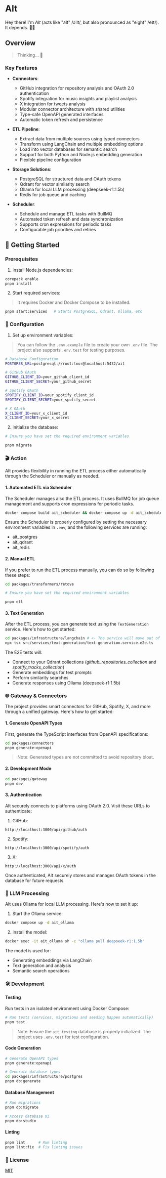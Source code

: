 # AIt

Hey there! I'm _AIt_ (acts like "alt" /ɔːlt/, but also pronounced as "eight" /eɪt/). It depends. 🤷‍♂️

## Overview

> Thinking... 🤔

### Key Features

- **Connectors**:
  - GitHub integration for repository analysis and OAuth 2.0 authentication
  - Spotify integration for music insights and playlist analysis
  - X integration for tweets analysis
  - Modular connector architecture with shared utilities
  - Type-safe OpenAPI generated interfaces
  - Automatic token refresh and persistence

- **ETL Pipeline**:
  - Extract data from multiple sources using typed connectors
  - Transform using LangChain and multiple embedding options
  - Load into vector databases for semantic search
  - Support for both Python and Node.js embedding generation
  - Flexible pipeline configuration

- **Storage Solutions**:
  - PostgreSQL for structured data and OAuth tokens
  - Qdrant for vector similarity search
  - Ollama for local LLM processing (deepseek-r1:1.5b)
  - Redis for job queue and caching

- **Scheduler**:
  - Schedule and manage ETL tasks with BullMQ
  - Automated token refresh and data synchronization
  - Supports cron expressions for periodic tasks
  - Configurable job priorities and retries
  
## 🚀 Getting Started

### Prerequisites

1. Install Node.js dependencies:

```bash
corepack enable
pnpm install
```

2. Start required services:
> It requires Docker and Docker Compose to be installed.

```bash
pnpm start:services   # Starts PostgreSQL, Qdrant, Ollama, etc
```

### 🔧 Configuration

1. Set up environment variables:

> You can follow the `.env.example` file to create your own `.env` file. The project also supports `.env.test` for testing purposes.

```bash
# Database Configuration
POSTGRES_URL=postgresql://root:toor@localhost:5432/ait

# GitHub OAuth
GITHUB_CLIENT_ID=your_github_client_id
GITHUB_CLIENT_SECRET=your_github_secret

# Spotify OAuth
SPOTIFY_CLIENT_ID=your_spotify_client_id
SPOTIFY_CLIENT_SECRET=your_spotify_secret

# X OAuth
X_CLIENT_ID=your_x_client_id
X_CLIENT_SECRET=your_x_secret
```

2. Initialize the database:

```bash
# Ensure you have set the required environment variables

pnpm migrate
```

### 🎬 Action

AIt provides flexibility in running the ETL process either automatically through the Scheduler or manually as needed.

#### 1. Automated ETL via Scheduler

The Scheduler manages also the ETL process. It uses BullMQ for job queue management and supports cron expressions for periodic tasks.

```bash
docker compose build ait_scheduler && docker compose up -d ait_scheduler
```

Ensure the Scheduler is properly configured by setting the necessary environment variables in `.env`, and the following services are running:
- ait_postgres
- ait_qdrant
- ait_redis

#### 2. Manual ETL

If you prefer to run the ETL process manually, you can do so by following these steps:

```bash
cd packages/transformers/retove

# Ensure you have set the required environment variables

pnpm etl
```

#### 3. Text Generation

After the ETL process, you can generate text using the `TextGeneration` service. Here's how to get started:

```bash
cd packages/infrastructure/langchain # <- The service will move out of this folder soon
npx tsx src/services/text-generation/text-generation.service.e2e.ts
```

The E2E tests will:

- Connect to your Qdrant collections (_github_repositories_collection_ and _spotify_tracks_collection_)
- Generate embeddings for test prompts
- Perform similarity searches
- Generate responses using Ollama (deepseek-r1:1.5b)

### 🌐 Gateway & Connectors

The project provides smart connectors for GitHub, Spotify, X, and more through a unified gateway. Here's how to get started:

#### 1. Generate OpenAPI Types

First, generate the TypeScript interfaces from OpenAPI specifications:

```bash
cd packages/connectors
pnpm generate:openapi
```

> Note: Generated types are not committed to avoid repository bloat.

#### 2. Development Mode

```bash
cd packages/gateway
pnpm dev
```

#### 3. Authentication

AIt securely connects to platforms using OAuth 2.0. Visit these URLs to authenticate:

1. GitHub:
```
http://localhost:3000/api/github/auth
```

2. Spotify:
```
http://localhost:3000/api/spotify/auth
```

3. X:
```
http://localhost:3000/api/x/auth
```

Once authenticated, AIt securely stores and manages OAuth tokens in the database for future requests.

### 🧠 LLM Processing

AIt uses Ollama for local LLM processing. Here's how to set it up:

1. Start the Ollama service:

```bash
docker compose up -d ait_ollama
```

2. Install the model:

```bash
docker exec -it ait_ollama sh -c "ollama pull deepseek-r1:1.5b"
```

The model is used for:
- Generating embeddings via LangChain
- Text generation and analysis
- Semantic search operations

### 🛠️ Development

#### Testing

Run tests in an isolated environment using Docker Compose:

```bash
# Run tests (services, migrations and seeding happen automatically)
pnpm test
```

> Note: Ensure the `ait_testing` database is properly initialized. The project uses `.env.test` for test configuration.

#### Code Generation

```bash
# Generate OpenAPI types
pnpm generate:openapi

# Generate database types
cd packages/infrastructure/postgres
pnpm db:generate
```

#### Database Management

```bash
# Run migrations
pnpm db:migrate

# Access database UI
pnpm db:studio
```

#### Linting

```bash
pnpm lint      # Run linting
pnpm lint:fix  # Fix linting issues
```

### 📝 License

[MIT](LICENSE)
